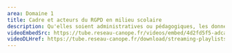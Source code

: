 ```yaml
---
area: Domaine 1
title: Cadre et acteurs du RGPD en milieu scolaire
description: Qu'elles soient administratives ou pédagogiques, les données à caractère personnel des élèves doivent être protégées. Le registre de traitement des données personnelles est un outil central au respect du RGPD en milieu scolaire. Prêt à en savoir plus ?
videoEmbedSrc: https://tube.reseau-canope.fr/videos/embed/4d2fd5f5-adca-4ccb-9208-a4796f68d038
videoDLHref: https://tube.reseau-canope.fr/download/streaming-playlists/hls/videos/4d2fd5f5-adca-4ccb-9208-a4796f68d038-1080-fragmented.mp4
---
```

